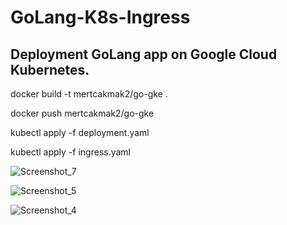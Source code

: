 # GoLang-K8s-Ingress
## Deployment GoLang app on Google Cloud Kubernetes.

docker build -t mertcakmak2/go-gke .

docker push mertcakmak2/go-gke 

kubectl apply -f deployment.yaml

kubectl apply -f ingress.yaml


![Screenshot_7](https://user-images.githubusercontent.com/21373505/194007931-8f4d762b-6b2d-4317-b54c-f201d65d1c11.png)


![Screenshot_5](https://user-images.githubusercontent.com/21373505/194007925-615c3a96-cbc8-4348-ab52-a5fb56890079.png)


![Screenshot_4](https://user-images.githubusercontent.com/21373505/194007920-7db50be9-35af-4c99-8fa1-d62c31e60555.png)
